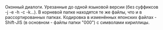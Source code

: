 Оконный диалоги. Урезанные до одной языковой версии (без суффиксов -j -e -h -c -k...). В корневой папке находятся те же файлы, что и в рассортированных папках. Кодировка в изменённых японских файлах - Shift-JIS (в основном - файлы папки "000") с символами кириллицы.
